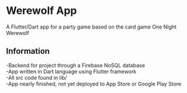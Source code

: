 # Werewolf App

A Flutter/Dart app for a party game based on the card game One Night Werewolf

## Information

-Backend for project through a Firebase NoSQL database  
-App written in Dart language using Flutter framework  
-All src code found in lib/  
-App nearly finished, not yet deployed to App Store or Google Play Store

